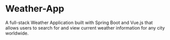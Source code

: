 # Weather-App
A full-stack Weather Application built with Spring Boot and Vue.js that allows users to search for and view current weather information for any city worldwide.
